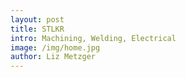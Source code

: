 ```yaml
--- 
layout: post
title: STLKR
intro: Machining, Welding, Electrical
image: /img/home.jpg
author: Liz Metzger
---
```


